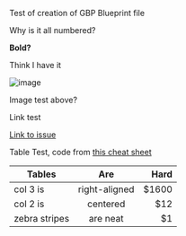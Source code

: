 Test of creation of GBP Blueprint file

Why is it all numbered?

<b> Bold? </b>

Think I have it

![image](https://user-images.githubusercontent.com/28106049/117024219-b47b3000-acf1-11eb-8039-092f2cd5ff7b.png)

Image test above?

Link test 

[Link to issue](https://github.com/maverickmcnitto/hello-world/issues/2)


Table Test, code from [this cheat sheet](https://github.com/adam-p/markdown-here/wiki/Markdown-Cheatsheet)

| Tables        | Are           | Hard  |
| ------------- |:-------------:| -----:|
| col 3 is      | right-aligned | $1600 |
| col 2 is      | centered      |   $12 |
| zebra stripes | are neat      |    $1 |

